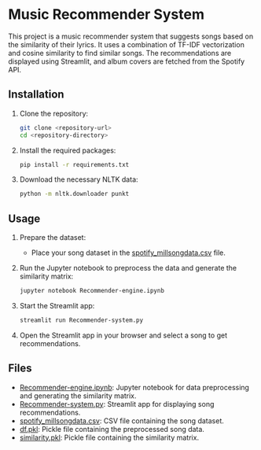 # Music Recommender System

This project is a music recommender system that suggests songs based on the similarity of their lyrics. It uses a combination of TF-IDF vectorization and cosine similarity to find similar songs. The recommendations are displayed using Streamlit, and album covers are fetched from the Spotify API.

## Installation

1. Clone the repository:
    ```sh
    git clone <repository-url>
    cd <repository-directory>
    ```

2. Install the required packages:
    ```sh
    pip install -r requirements.txt
    ```

3. Download the necessary NLTK data:
    ```sh
    python -m nltk.downloader punkt
    ```

## Usage

1. Prepare the dataset:
    - Place your song dataset in the [spotify_millsongdata.csv](http://_vscodecontentref_/0) file.

2. Run the Jupyter notebook to preprocess the data and generate the similarity matrix:
    ```sh
    jupyter notebook Recommender-engine.ipynb
    ```

3. Start the Streamlit app:
    ```sh
    streamlit run Recommender-system.py
    ```

4. Open the Streamlit app in your browser and select a song to get recommendations.

## Files

- [Recommender-engine.ipynb](http://_vscodecontentref_/1): Jupyter notebook for data preprocessing and generating the similarity matrix.
- [Recommender-system.py](http://_vscodecontentref_/2): Streamlit app for displaying song recommendations.
- [spotify_millsongdata.csv](http://_vscodecontentref_/3): CSV file containing the song dataset.
- [df.pkl](http://_vscodecontentref_/4): Pickle file containing the preprocessed song data.
- [similarity.pkl](http://_vscodecontentref_/5): Pickle file containing the similarity matrix.

